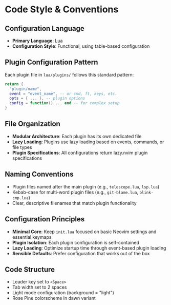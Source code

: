 # Code Style & Conventions

## Configuration Language
- **Primary Language**: Lua
- **Configuration Style**: Functional, using table-based configuration

## Plugin Configuration Pattern
Each plugin file in `lua/plugins/` follows this standard pattern:
```lua
return {
  "plugin/name",
  event = "event_name", -- or cmd, ft, keys, etc.
  opts = { ... }, -- plugin options
  config = function() ... end -- for complex setup
}
```

## File Organization
- **Modular Architecture**: Each plugin has its own dedicated file
- **Lazy Loading**: Plugins use lazy loading based on events, commands, or file types
- **Plugin Specifications**: All configurations return lazy.nvim plugin specifications

## Naming Conventions
- Plugin files named after the main plugin (e.g., `telescope.lua`, `lsp.lua`)
- Kebab-case for multi-word plugin files (e.g., `git-blame.lua`, `blink-cmp.lua`)
- Clear, descriptive filenames that match plugin functionality

## Configuration Principles
- **Minimal Core**: Keep `init.lua` focused on basic Neovim settings and essential keymaps
- **Plugin Isolation**: Each plugin configuration is self-contained
- **Lazy Loading**: Optimize startup time through event-based plugin loading
- **Sensible Defaults**: Prefer configuration that works out of the box

## Code Structure
- Leader key set to `<Space>`
- Tab width set to 2 spaces
- Light mode configuration (background = "light")
- Rose Pine colorscheme in dawn variant
